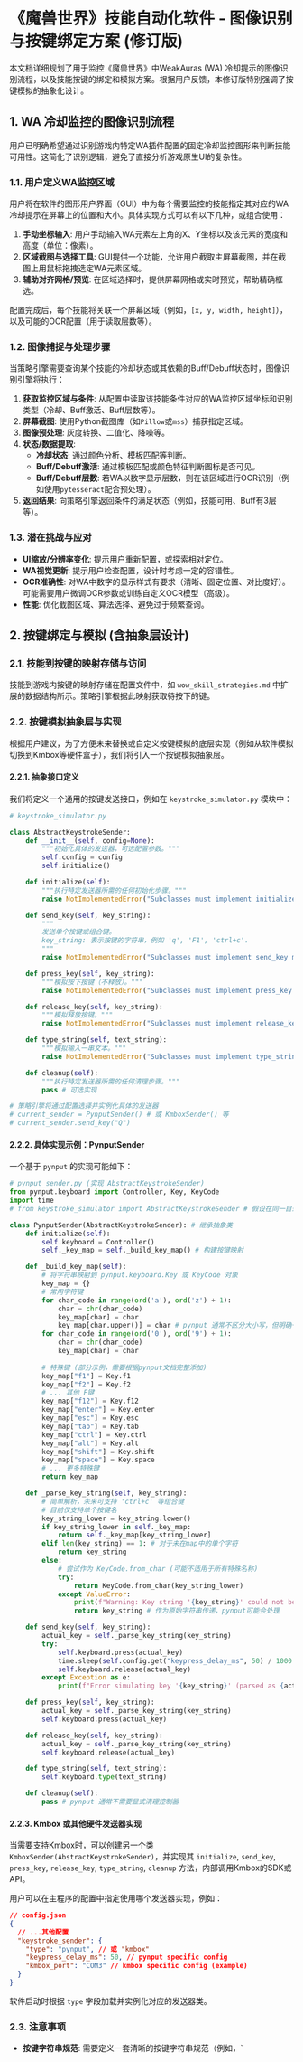 # 《魔兽世界》技能自动化软件 - 图像识别与按键绑定方案 (修订版)

本文档详细规划了用于监控《魔兽世界》中WeakAuras (WA) 冷却提示的图像识别流程，以及技能按键的绑定和模拟方案。根据用户反馈，本修订版特别强调了按键模拟的抽象化设计。

## 1. WA 冷却监控的图像识别流程

用户已明确希望通过识别游戏内特定WA插件配置的固定冷却监控图形来判断技能可用性。这简化了识别逻辑，避免了直接分析游戏原生UI的复杂性。

### 1.1. 用户定义WA监控区域

用户将在软件的图形用户界面（GUI）中为每个需要监控的技能指定其对应的WA冷却提示在屏幕上的位置和大小。具体实现方式可以有以下几种，或组合使用：

1.  **手动坐标输入**: 用户手动输入WA元素左上角的X、Y坐标以及该元素的宽度和高度（单位：像素）。
2.  **区域截图与选择工具**: GUI提供一个功能，允许用户截取主屏幕截图，并在截图上用鼠标拖拽选定WA元素区域。
3.  **辅助对齐网格/预览**: 在区域选择时，提供屏幕网格或实时预览，帮助精确框选。

配置完成后，每个技能将关联一个屏幕区域（例如，`[x, y, width, height]`），以及可能的OCR配置（用于读取层数等）。

### 1.2. 图像捕捉与处理步骤

当策略引擎需要查询某个技能的冷却状态或其依赖的Buff/Debuff状态时，图像识别引擎将执行：

1.  **获取监控区域与条件**: 从配置中读取该技能条件对应的WA监控区域坐标和识别类型（冷却、Buff激活、Buff层数等）。
2.  **屏幕截图**: 使用Python截图库（如`Pillow`或`mss`）捕获指定区域。
3.  **图像预处理**: 灰度转换、二值化、降噪等。
4.  **状态/数据提取**: 
    *   **冷却状态**: 通过颜色分析、模板匹配等判断。
    *   **Buff/Debuff激活**: 通过模板匹配或颜色特征判断图标是否可见。
    *   **Buff/Debuff层数**: 若WA以数字显示层数，则在该区域进行OCR识别（例如使用`pytesseract`配合预处理）。
5.  **返回结果**: 向策略引擎返回条件的满足状态（例如，技能可用、Buff有3层等）。

### 1.3. 潜在挑战与应对

*   **UI缩放/分辨率变化**: 提示用户重新配置，或探索相对定位。
*   **WA视觉更新**: 提示用户检查配置，设计时考虑一定的容错性。
*   **OCR准确性**: 对WA中数字的显示样式有要求（清晰、固定位置、对比度好）。可能需要用户微调OCR参数或训练自定义OCR模型（高级）。
*   **性能**: 优化截图区域、算法选择、避免过于频繁查询。

## 2. 按键绑定与模拟 (含抽象层设计)

### 2.1. 技能到按键的映射存储与访问

技能到游戏内按键的映射存储在配置文件中，如 `wow_skill_strategies.md` 中扩展的数据结构所示。策略引擎根据此映射获取待按下的键。

### 2.2. 按键模拟抽象层与实现

根据用户建议，为了方便未来替换或自定义按键模拟的底层实现（例如从软件模拟切换到Kmbox等硬件盒子），我们将引入一个按键模拟抽象层。

#### 2.2.1. 抽象接口定义

我们将定义一个通用的按键发送接口，例如在 `keystroke_simulator.py` 模块中：

```python
# keystroke_simulator.py

class AbstractKeystrokeSender:
    def __init__(self, config=None):
        """初始化具体的发送器，可选配置参数。"""
        self.config = config
        self.initialize()

    def initialize(self):
        """执行特定发送器所需的任何初始化步骤。"""
        raise NotImplementedError("Subclasses must implement initialize method.")

    def send_key(self, key_string):
        """
        发送单个按键或组合键。
        key_string: 表示按键的字符串，例如 'q', 'F1', 'ctrl+c'.
        """
        raise NotImplementedError("Subclasses must implement send_key method.")

    def press_key(self, key_string):
        """模拟按下按键（不释放）。"""
        raise NotImplementedError("Subclasses must implement press_key method.")

    def release_key(self, key_string):
        """模拟释放按键。"""
        raise NotImplementedError("Subclasses must implement release_key method.")

    def type_string(self, text_string):
        """模拟输入一串文本。"""
        raise NotImplementedError("Subclasses must implement type_string method.")

    def cleanup(self):
        """执行特定发送器所需的任何清理步骤。"""
        pass # 可选实现

# 策略引擎将通过配置选择并实例化具体的发送器
# current_sender = PynputSender() # 或 KmboxSender() 等
# current_sender.send_key("Q")
```

#### 2.2.2. 具体实现示例：PynputSender

一个基于 `pynput` 的实现可能如下：

```python
# pynput_sender.py (实现 AbstractKeystrokeSender)
from pynput.keyboard import Controller, Key, KeyCode
import time
# from keystroke_simulator import AbstractKeystrokeSender # 假设在同一目录下或包内

class PynputSender(AbstractKeystrokeSender): # 继承抽象类
    def initialize(self):
        self.keyboard = Controller()
        self._key_map = self._build_key_map() # 构建按键映射

    def _build_key_map(self):
        # 将字符串映射到 pynput.keyboard.Key 或 KeyCode 对象
        key_map = {}
        # 常用字符键
        for char_code in range(ord('a'), ord('z') + 1):
            char = chr(char_code)
            key_map[char] = char
            key_map[char.upper()] = char # pynput 通常不区分大小写，但明确一下
        for char_code in range(ord('0'), ord('9') + 1):
            char = chr(char_code)
            key_map[char] = char
        
        # 特殊键 (部分示例，需要根据pynput文档完整添加)
        key_map["f1"] = Key.f1
        key_map["f2"] = Key.f2
        # ... 其他 F键
        key_map["f12"] = Key.f12
        key_map["enter"] = Key.enter
        key_map["esc"] = Key.esc
        key_map["tab"] = Key.tab
        key_map["ctrl"] = Key.ctrl
        key_map["alt"] = Key.alt
        key_map["shift"] = Key.shift
        key_map["space"] = Key.space
        # ... 更多特殊键
        return key_map

    def _parse_key_string(self, key_string):
        # 简单解析，未来可支持 'ctrl+c' 等组合键
        # 目前仅支持单个按键名
        key_string_lower = key_string.lower()
        if key_string_lower in self._key_map:
            return self._key_map[key_string_lower]
        elif len(key_string) == 1: # 对于未在map中的单个字符
            return key_string
        else:
            # 尝试作为 KeyCode.from_char (可能不适用于所有特殊名称)
            try:
                return KeyCode.from_char(key_string_lower)
            except ValueError:
                print(f"Warning: Key string '{key_string}' could not be parsed directly by PynputSender.")
                return key_string # 作为原始字符串传递，pynput可能会处理

    def send_key(self, key_string):
        actual_key = self._parse_key_string(key_string)
        try:
            self.keyboard.press(actual_key)
            time.sleep(self.config.get("keypress_delay_ms", 50) / 1000.0) # 从配置读取延迟
            self.keyboard.release(actual_key)
        except Exception as e:
            print(f"Error simulating key '{key_string}' (parsed as {actual_key}): {e}")

    def press_key(self, key_string):
        actual_key = self._parse_key_string(key_string)
        self.keyboard.press(actual_key)

    def release_key(self, key_string):
        actual_key = self._parse_key_string(key_string)
        self.keyboard.release(actual_key)

    def type_string(self, text_string):
        self.keyboard.type(text_string)

    def cleanup(self):
        pass # pynput 通常不需要显式清理控制器
```

#### 2.2.3. Kmbox 或其他硬件发送器实现

当需要支持Kmbox时，可以创建另一个类 `KmboxSender(AbstractKeystrokeSender)`，并实现其 `initialize`, `send_key`, `press_key`, `release_key`, `type_string`, `cleanup` 方法，内部调用Kmbox的SDK或API。

用户可以在主程序的配置中指定使用哪个发送器实现，例如：

```json
// config.json
{
  // ...其他配置
  "keystroke_sender": {
    "type": "pynput", // 或 "kmbox"
    "keypress_delay_ms": 50, // pynput specific config
    "kmbox_port": "COM3" // kmbox specific config (example)
  }
}
```

软件启动时根据 `type` 字段加载并实例化对应的发送器类。

### 2.3. 注意事项

*   **按键字符串规范**: 需要定义一套清晰的按键字符串规范（例如，`
